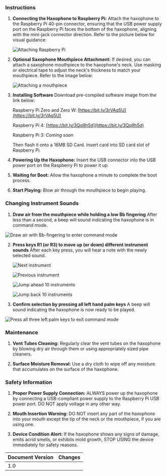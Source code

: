### Instructions

1. **Connecting the Haxophone to Raspberry Pi:**
   Attach the haxophone to the Raspberry Pi 40-pin connector, ensuring that the USB power supply port on the Raspberry Pi faces the bottom of the haxophone, aligning with the mini-jack connector direction. Refer to the picture below for visual guidance:
   
   ![Attaching Raspberry Pi](https://github.com/jcard0na/haxo-hw/assets/676181/fd236fc7-03f0-4922-8ee6-d6f73fe1bffc)

2. **Optional Saxophone Mouthpiece Attachment:**
   If desired, you can attach a saxophone mouthpiece to the haxophone's neck. Use masking or electrical tape to adjust the neck's thickness to match your mouthpiece. Refer to the image below:
   
   ![Attaching a mouthpiece](https://github.com/cardonabits/haxo-hw/assets/676181/8db66a9e-f830-46b4-ba5d-8c7589303772)


3. **Installing Software**
   Download pre-compiled software image from the link below:

   Raspberry Pi Zero and Zero W: [https://bit.ly/3rVAq5U](https://bit.ly/3rVAq5U)

   Raspberry Pi 4: [https://bit.ly/3Qq9h5d](https://bit.ly/3Qq9h5d)

   Raspberry Pi 3: *Coming soon*   
   
   Then flash it onto a 16MB SD Card.  Insert card into SD card slot of Raspberry Pi.
   
5. **Powering Up the Haxophone:**
   Insert the USB connector into the USB power port on the Raspberry Pi to power it up.

6. **Waiting for Boot:**
   Allow the haxophone a minute to complete the boot process.

7. **Start Playing:**
   Blow air through the mouthpiece to begin playing.

### Changing Instrument Sounds

1. **Draw air from the mouthpiece while holding a low Bb fingering**
   After less than a second, a beep will sound indicating the haxophone is in command mode.

![Draw air with Bb-fingering to enter command mode](https://github.com/cardonabits/haxo-hw/assets/676181/0b678629-7a11-4eca-ad1d-03019d156018)

2. **Press keys R1 (or R3) to move up (or down) different instrument sounds**
   After each key press, you will hear a note with the newly selected sound.

   ![Next instrument](https://github.com/cardonabits/haxo-hw/assets/676181/8b8a66cb-ba73-491d-b95b-3d67136d7669)

    ![Previous instrument](https://github.com/cardonabits/haxo-hw/assets/676181/9e6cf1ae-c568-4e71-96cb-6b74a0a08a94)

   ![Jump ahead 10 instruments](https://github.com/cardonabits/haxo-hw/assets/676181/94c4fd41-5210-42db-a113-5e07d172d6bd)

   ![Jump back 10 instruments](https://github.com/cardonabits/haxo-hw/assets/676181/2c469639-7382-4c9e-8616-e5316430cb7d)



3. **Confirm selection by pressing all left hand palm keys**
   A beep will sound indicating the haxophone is now ready to be played.

![Press all three left palm keys to exit command mode](https://github.com/cardonabits/haxo-hw/assets/676181/fef46a10-c650-462d-b551-602eeb497334)


### Maintenance

1. **Vent Tubes Cleaning:**
   Regularly clear the vent tubes on the haxophone by blowing dry air through them or using appropriately sized pipe cleaners.

2. **Surface Moisture Removal:**
   Use a dry cloth to wipe off any moisture that accumulates on the surface of the haxophone.

### Safety Information

1. **Proper Power Supply Connection:**
   ALWAYS power up the haxophone by connecting a USB-compliant power supply to the Raspberry Pi USB power port. DO NOT apply voltage in any other way.

2. **Mouth Insertion Warning:**
   DO NOT insert any part of the haxophone into your mouth except the tip of the neck or the mouthpiece, if you are using one.

3. **Device Condition Alert:**
   If the haxophone shows any signs of damage, emits acrid smells, or exhibits mold growth, STOP USING the device immediately for safety reasons.


| Document Version | Changes |
| --- | --- |
| 1.0 |     |
